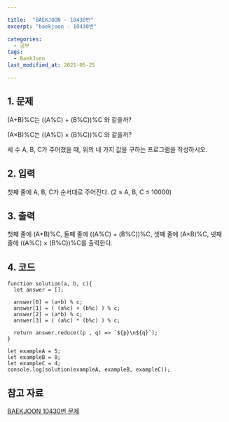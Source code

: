 ```yaml
---

title:  "BAEKJOON - 10430번"
excerpt: "baekjoon - 10430번"

categories:
  - 공부
tags:
  - BaekJoon
last_modified_at: 2021-05-25

---
```


## 1. 문제

(A+B)%C는 ((A%C) + (B%C))%C 와 같을까?

(A×B)%C는 ((A%C) × (B%C))%C 와 같을까?

세 수 A, B, C가 주어졌을 때, 위의 네 가지 값을 구하는 프로그램을 작성하시오.

## 2. 입력

첫째 줄에 A, B, C가 순서대로 주어진다. (2 ≤ A, B, C ≤ 10000)

## 3. 출력

첫째 줄에 (A+B)%C, 둘째 줄에 ((A%C) + (B%C))%C, 셋째 줄에 (A×B)%C, 넷째 줄에 ((A%C) × (B%C))%C를 출력한다.

## 4. 코드

```
function solution(a, b, c){
  let answer = [];

  answer[0] = (a+b) % c;
  answer[1] = ( (a%c) + (b%c) ) % c;
  answer[2] = (a*b) % c;
  answer[3] = ( (a%c) * (b%c) ) % c;

  return answer.reduce((p , q) => `${p}\n${q}`);
}

let exampleA = 5;
let exampleB = 8;
let exampleC = 4;
console.log(solution(exampleA, exampleB, exampleC));
```

## 참고 자료

[BAEKJOON 10430번 문제][1]   

[1]: https://www.acmicpc.net/problem/10430